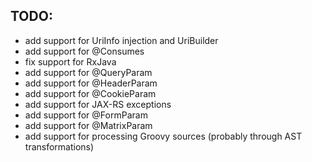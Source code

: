 TODO:
-----

* add support for UriInfo injection and UriBuilder
* add support for @Consumes
* fix support for RxJava
* add support for @QueryParam
* add support for @HeaderParam
* add support for @CookieParam
* add support for JAX-RS exceptions
* add support for @FormParam
* add support for @MatrixParam
* add support for processing Groovy sources (probably through AST transformations)
